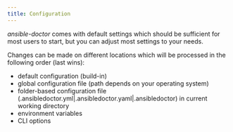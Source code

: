 ```yaml
---
title: Configuration
---
```


_ansible-doctor_ comes with default settings which should be sufficient for most users to start, but you can adjust most settings to your needs.

Changes can be made on different locations which will be processed in the following order (last wins):

- default configuration (build-in)
- global configuration file (path depends on your operating system)
- folder-based configuration file (.ansibledoctor.yml|.ansibledoctor.yaml|.ansibledoctor) in current working directory
- environment variables
- CLI options
